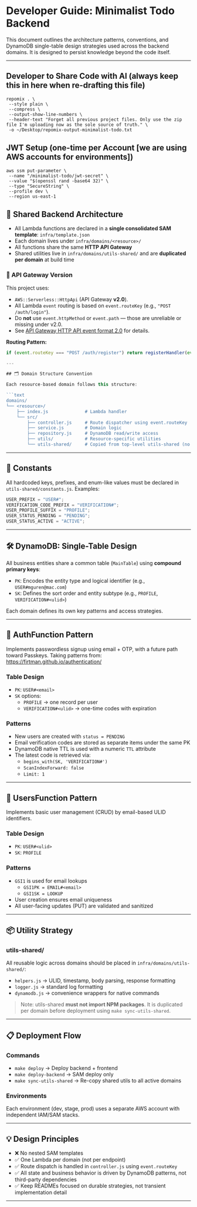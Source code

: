 # Developer Guide: Minimalist Todo Backend

This document outlines the architecture patterns, conventions, and DynamoDB single-table design strategies used across the backend domains. It is designed to persist knowledge beyond the code itself.

---

## Developer to Share Code with AI (always keep this in here when re-drafting this file)

```
repomix . \
 --style plain \
 --compress \
 --output-show-line-numbers \
 --header-text "Forget all previous project files. Only use the zip file I'm uploading now as the sole source of truth." \
 -o ~/Desktop/repomix-output-minimalist-todo.txt
```

## JWT Setup (one-time per Account [we are using AWS accounts for environments])

```
aws ssm put-parameter \
 --name "/minimalist-todo/jwt-secret" \
 --value "$(openssl rand -base64 32)" \
 --type "SecureString" \
 --profile dev \
 --region us-east-1
```

## 🔁 Shared Backend Architecture

- All Lambda functions are declared in a **single consolidated SAM template**: `infra/template.json`
- Each domain lives under `infra/domains/<resource>/`
- All functions share the same **HTTP API Gateway**
- Shared utilities live in `infra/domains/utils-shared/` and are **duplicated per domain** at build time

### 🔑 API Gateway Version

This project uses:

- `AWS::Serverless::HttpApi` (API Gateway **v2.0**).
- All Lambda `event` routing is based on `event.routeKey` (e.g., `"POST /auth/login"`).
- Do **not** use `event.httpMethod` or `event.path` — those are unreliable or missing under v2.0.
- See [API Gateway HTTP API event format 2.0](https://docs.aws.amazon.com/lambda/latest/dg/urls-event.html) for details.

**Routing Pattern:**

````js
if (event.routeKey === "POST /auth/register") return registerHandler(event);

---

## 🗂 Domain Structure Convention

Each resource-based domain follows this structure:

```text
domains/
└── <resource>/
    ├── index.js              # Lambda handler
    └── src/
        ├── controller.js     # Route dispatcher using event.routeKey
        ├── service.js        # Domain logic
        ├── repository.js     # DynamoDB read/write access
        ├── utils/            # Resource-specific utilities
        └── utils-shared/     # Copied from top-level utils-shared (no symlinks)
````

---

## 🧩 Constants

All hardcoded keys, prefixes, and enum-like values must be declared in `utils-shared/constants.js`. Examples:

```js
USER_PREFIX = "USER#";
VERIFICATION_CODE_PREFIX = "VERIFICATION#";
USER_PROFILE_SUFFIX = "PROFILE";
USER_STATUS_PENDING = "PENDING";
USER_STATUS_ACTIVE = "ACTIVE";
```

---

## 🛠 DynamoDB: Single-Table Design

All business entities share a common table (`MainTable`) using **compound primary keys**:

- `PK`: Encodes the entity type and logical identifier (e.g., `USER#mguren@mac.com`)
- `SK`: Defines the sort order and entity subtype (e.g., `PROFILE`, `VERIFICATION#<ulid>`)

Each domain defines its own key patterns and access strategies.

---

## 🔐 AuthFunction Pattern

Implements passwordless signup using email + OTP, with a future path toward Passkeys. Taking patterns from: https://firtman.github.io/authentication/

### Table Design

- `PK`: `USER#<email>`
- `SK` options:
  - `PROFILE` → one record per user
  - `VERIFICATION#<ulid>` → one-time codes with expiration

### Patterns

- New users are created with `status = PENDING`
- Email verification codes are stored as separate items under the same PK
- DynamoDB native TTL is used with a numeric `TTL` attribute
- The latest code is retrieved via:
  - `begins_with(SK, 'VERIFICATION#')`
  - `ScanIndexForward: false`
  - `Limit: 1`

---

## 👤 UsersFunction Pattern

Implements basic user management (CRUD) by email-based ULID identifiers.

### Table Design

- `PK`: `USER#<ulid>`
- `SK`: `PROFILE`

### Patterns

- `GSI1` is used for email lookups
  - `GSI1PK = EMAIL#<email>`
  - `GSI1SK = LOOKUP`
- User creation ensures email uniqueness
- All user-facing updates (PUT) are validated and sanitized

---

## 📦 Utility Strategy

### utils-shared/

All reusable logic across domains should be placed in `infra/domains/utils-shared/`:

- `helpers.js` → ULID, timestamp, body parsing, response formatting
- `logger.js` → standard log formatting
- `dynamodb.js` → convenience wrappers for native commands

> Note: utils-shared **must not import NPM packages**. It is duplicated per domain before deployment using `make sync-utils-shared`.

---

## 📋 Deployment Flow

### Commands

- `make deploy` → Deploy backend + frontend
- `make deploy-backend` → SAM deploy only
- `make sync-utils-shared` → Re-copy shared utils to all active domains

### Environments

Each environment (dev, stage, prod) uses a separate AWS account with independent IAM/SAM stacks.

---

## 💡 Design Principles

- ❌ No nested SAM templates
- ✅ One Lambda per domain (not per endpoint)
- ✅ Route dispatch is handled in `controller.js` using `event.routeKey`
- ✅ All state and business behavior is driven by DynamoDB patterns, not third-party dependencies
- ✅ Keep READMEs focused on durable strategies, not transient implementation detail

---
